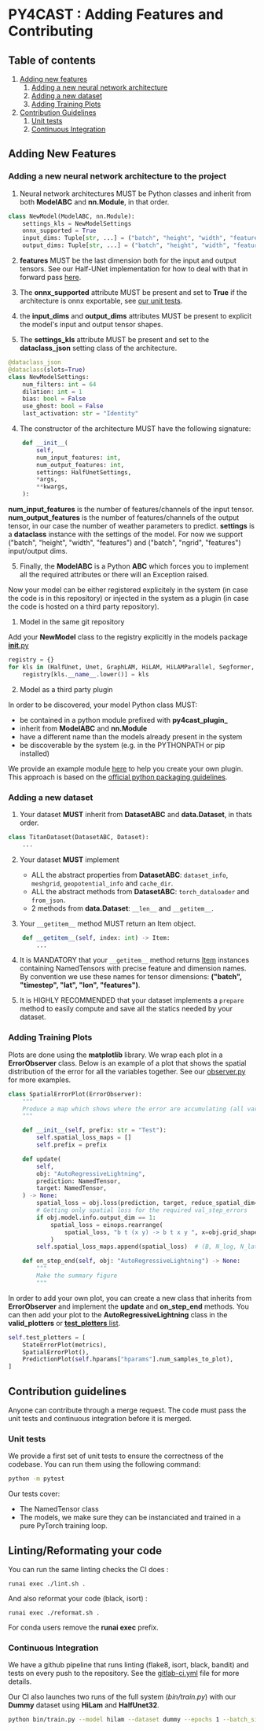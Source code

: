 # PY4CAST : Adding Features and Contributing

## Table of contents

1. [Adding new features](#adding-new-features)
    1. [Adding a new neural network architecture](#adding-a-new-neural-network-architecture-to-the-project)
    2. [Adding a new dataset](#adding-a-new-dataset)
    3. [Adding Training Plots](#adding-training-plots)
2. [Contribution Guidelines](#contribution-guidelines)
    1. [Unit tests](#unit-tests)
    2. [Continuous Integration](#continuous-integration)

## Adding New Features

### Adding a new neural network architecture to the project

1. Neural network architectures MUST be Python classes and inherit from both **ModelABC** and  **nn.Module**, in that order.

```python
class NewModel(ModelABC, nn.Module):
    settings_kls = NewModelSettings
    onnx_supported = True
    input_dims: Tuple[str, ...] = ("batch", "height", "width", "features")
    output_dims: Tuple[str, ...] = ("batch", "height", "width", "features")
```
2. **features** MUST be the last dimension both for the input and output tensors. See our Half-UNet implementation for how to deal with that in forward pass [here](../py4cast/models/vision/conv.py#L163).

3. The **onnx_supported** attribute MUST be present and set to **True** if the architecture is onnx exportable, see [our unit tests](../tests/test_models.py).

4. the **input_dims** and **output_dims** attributes MUST be present to explicit the model's input and output tensor shapes.

5. The **settings_kls** attribute MUST be present and set to the **dataclass_json** setting class of the architecture.


```python
@dataclass_json
@dataclass(slots=True)
class NewModelSettings:
    num_filters: int = 64
    dilation: int = 1
    bias: bool = False
    use_ghost: bool = False
    last_activation: str = "Identity"
```

4. The constructor of the architecture MUST have the following signature:

```python
    def __init__(
        self,
        num_input_features: int,
        num_output_features: int,
        settings: HalfUnetSettings,
        *args,
        **kwargs,
    ):
```
**num_input_features** is the number of features/channels of the input tensor. **num_output_features** is the number of features/channels of the output tensor, in our case the number of weather parameters to predict. **settings** is a **dataclass** instance with the settings of the model.
For now we support ("batch", "height", "width", "features") and ("batch", "ngrid", "features") input/output dims.

5. Finally, the **ModelABC** is a Python **ABC** which forces you to implement all the required attributes or there will an Exception raised.

Now your model can be either registered explicitely in the system (in case the code is in this repository) or injected in the system as a plugin (in case the code is hosted on a third party repository).

1. Model in the same git repository

Add your **NewModel** class to the registry explicitly in the models package [__init__.py](../py4cast/models/__init__.py)

```python
registry = {}
for kls in (HalfUnet, Unet, GraphLAM, HiLAM, HiLAMParallel, Segformer, NewModel):
    registry[kls.__name__.lower()] = kls
```

2. Model as a third party plugin

In order to be discovered, your model Python class MUST:

* be contained in a python module prefixed with **py4cast_plugin_**
* inherit from **ModelABC** and **nn.Module**
* have a different name than the models already present in the system
* be discoverable by the system (e.g. in the PYTHONPATH or pip installed)

We provide an example module [here](../py4cast_plugin_example.py) to help you create your own plugin. This approach is based on the [official python packaging guidelines](https://packaging.python.org/en/latest/guides/creating-and-discovering-plugins/).


### Adding a new dataset

1. Your dataset **MUST** inherit from **DatasetABC** and **data.Dataset**, in thats order.

```python
class TitanDataset(DatasetABC, Dataset):
    ...
```

2. Your dataset **MUST** implement
    * ALL the abstract properties from **DatasetABC**: `dataset_info`, `meshgrid`, `geopotential_info` and `cache_dir`.
    * ALL the abstract methods from **DatasetABC**: `torch_dataloader` and `from_json`.
    * 2 methods from **data.Dataset**: `__len__` and `__getitem__`.

3. Your `__getitem__` method MUST return an Item object.

```python
    def __getitem__(self, index: int) -> Item:
        ...
```

4. It is MANDATORY that your `__getitem__` method returns [Item](../py4cast/datasets/base.py#L288) instances containing NamedTensors with precise feature and dimension names. By convention we use these names for tensor dimensions: **("batch", "timestep", "lat", "lon", "features")**.

5. It is HIGHLY RECOMMENDED that your dataset implements a `prepare` method to easily compute and save all the statics needed by your dataset.


### Adding Training Plots

Plots are done using the **matplotlib** library. We wrap each plot in a **ErrorObserver** class. Below is an example of a plot that shows the spatial distribution of the error for all the variables together. See our [observer.py](../py4cast/observer.py#L40) for more examples.

```python
class SpatialErrorPlot(ErrorObserver):
    """
    Produce a map which shows where the error are accumulating (all variables together).
    """

    def __init__(self, prefix: str = "Test"):
        self.spatial_loss_maps = []
        self.prefix = prefix

    def update(
        self,
        obj: "AutoRegressiveLightning",
        prediction: NamedTensor,
        target: NamedTensor,
    ) -> None:
        spatial_loss = obj.loss(prediction, target, reduce_spatial_dim=False)
        # Getting only spatial loss for the required val_step_errors
        if obj.model.info.output_dim == 1:
            spatial_loss = einops.rearrange(
                spatial_loss, "b t (x y) -> b t x y ", x=obj.grid_shape[0]
            )
        self.spatial_loss_maps.append(spatial_loss)  # (B, N_log, N_lat, N_lon)

    def on_step_end(self, obj: "AutoRegressiveLightning") -> None:
        """
        Make the summary figure
        """
```

In order to add your own plot, you can create a new class that inherits from **ErrorObserver** and implement the **update** and **on_step_end** methods. You can then add your plot to the **AutoRegressiveLightning** class in the **valid_plotters** or [**test_plotters** list](../py4cast/lightning.py#L398).

```python
self.test_plotters = [
    StateErrorPlot(metrics),
    SpatialErrorPlot(),
    PredictionPlot(self.hparams["hparams"].num_samples_to_plot),
]
```

## Contribution guidelines

Anyone can contribute through a merge request. The code must pass the unit tests and continuous integration before it is merged.

### Unit tests

We provide a first set of unit tests to ensure the correctness of the codebase. You can run them using the following command:

```bash
python -m pytest
```

Our tests cover:
- The NamedTensor class
- The models, we make sure they can be instanciated and trained in a pure PyTorch training loop.

## Linting/Reformating your code

You can run the same linting checks the CI does :

```
runai exec ./lint.sh .
```

And also reformat your code (black, isort) :
```
runai exec ./reformat.sh .
```

For conda users remove the **runai exec** prefix.


### Continuous Integration

We have a github pipeline that runs linting (flake8, isort, black, bandit) and tests on every push to the repository. See the [gitlab-ci.yml](../.gitlab-ci.yml) file for more details.

Our CI also launches two runs of the full system (*bin/train.py*) with our **Dummy** dataset using **HiLam** and **HalfUnet32**.

```bash
python bin/train.py --model hilam --dataset dummy --epochs 1 --batch_size 1 --num_pred_steps_train 1 --limit_train_batches 1
```
